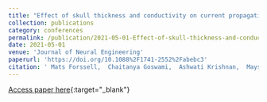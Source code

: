 ```yaml
---
title: "Effect of skull thickness and conductivity on current propagation for noninvasively injected currents"
collection: publications
category: conferences
permalink: /publication/2021-05-01-Effect-of-skull-thickness-and-conductivity-on-current-propagation-for-noninvasively-injected-currents
date: 2021-05-01
venue: 'Journal of Neural Engineering'
paperurl: 'https://doi.org/10.1088%2F1741-2552%2Fabebc3'
citation: ' Mats Forssell,  Chaitanya Goswami,  Ashwati Krishnan,  Maysamreza Chamanzar,  Pulkit Grover, &quot;Effect of skull thickness and conductivity on current propagation for noninvasively injected currents.&quot; Journal of Neural Engineering, 2021.'
---
```

[Access paper here](https://doi.org/10.1088%2F1741-2552%2Fabebc3){:target="_blank"}
